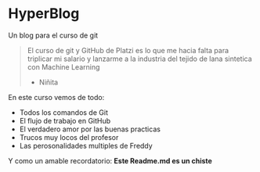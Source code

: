 # HyperBlog
Un blog para el curso de git
>El curso de git y GitHub de Platzi es lo que me hacia falta para triplicar mi salario y lanzarme a la industria del tejido de lana sintetica con Machine Learning
> - Niñita

En este curso vemos de todo:
* Todos los comandos de Git
* El flujo de trabajo en GitHub
* El verdadero amor por las buenas practicas
* Trucos muy locos del profesor 
* Las perosonalidades multiples de Freddy

Y como un amable recordatorio: **Este Readme.md es un chiste**